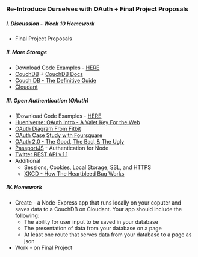 ### Re-Introduce Ourselves with OAuth + Final Project Proposals

##### I. Discussion - Week 10 Homework
* Final Project Proposals

##### II. More Storage  
* Download Code Examples - [HERE](https://www.dropbox.com/s/3tyceuxmnyiqjw7/CouchDB_Examples.zip?dl=0)
* [CouchDB](http://couchdb.apache.org/) + [CouchDB Docs](http://docs.couchdb.org/en/1.6.1/contents.html)
* [Couch DB - The Definitive Guide](http://guide.couchdb.org/editions/1/en/index.html)
* [Cloudant](https://cloudant.com)

##### III. Open Authentication (OAuth)  
* [Download Code Examples - [HERE](https://dl.dropboxusercontent.com/u/9648298/Mashups_Auth_Code_Examples.zip)
* [Hueniverse: OAuth Intro - A Valet Key For the Web](http://hueniverse.com/oauth/guide/intro/)
* [OAuth Diagram From Fitbit](https://wiki.fitbit.com/display/API/OAuth+Authentication+in+the+Fitbit+API#OAuthAuthenticationintheFitbitAPI-TheOAuthFlow)
* [OAuth Case Study with Foursquare](http://www.sitepoint.com/oauth-explained-with-foursquar/)
* [OAuth 2.0 - The Good, The Bad, & The Ugly](http://code.tutsplus.com/tutorials/oauth-2-0-the-good-the-bad-the-ugly--net-33216)
* [PassportJS](http://passportjs.org/) - Authentication for Node
* [Twitter REST API v.1.1](https://dev.twitter.com/docs/api/1.1)
* Additional
	* Sessions, Cookies, Local Storage, SSL, and HTTPS
	* [XKCD - How The Heartbleed Bug Works](http://xkcd.com/1354/)

##### IV. Homework
* Create - a  Node-Express app that runs locally on your coputer and saves data to a CouchDB on Cloudant. Your app should include the following:
	* The ability for user input to be saved in your database
	* The presentation of data from your database on a page
	* At least one route that serves data from your database to a page as json
* Work - on Final Project
